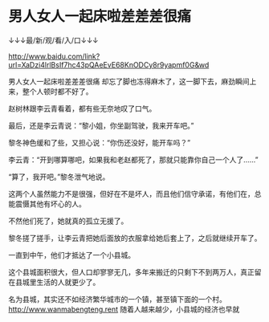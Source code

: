 # 男人女人一起床啦差差差很痛

↓↓↓最/新/观/看/入/口↓↓↓

http://www.baidu.com/link?url=XaDzi4lrlBsIf7hc43pQAeEvE68KnODCy8r9yapmf0G&wd

男人女人一起床啦差差差很痛
却忘了脚也冻得麻木了，这一脚下去，麻劲瞬间上来，整个人顿时都不好了。

赵树林跟李云青看着，都有些无奈地叹了口气。

最后，还是李云青说：“黎小姐，你坐副驾驶，我来开车吧。”

黎冬神色缓和了些，又担心说：“你伤还没好，能开车吗？”

李云青：“开到哪算哪吧，如果我和老赵都死了，那就只能靠你自己一个人了……”

“算了，我开吧。”黎冬泄气地说。

这两个人虽然能力不是很强，但好在不是坏人，而且他们信守承诺，有他们在，总能震慑其他有坏心的人。

不然他们死了，她就真的孤立无援了。

黎冬搓了搓手，让李云青把她后面放的衣服拿给她后套上了，之后就继续开车了。

一直到中午，他们才抵达了一个小县城。

这个县城面积很大，但人口却寥寥无几，多年来搬迁的只剩下不到两万人，真正留在县城里生活的人就更少了。

名为县城，其实还不如经济繁华城市的一个镇，甚至镇下面的一个村。
http://www.wanmabengteng.rent
随着人越来越少，小县城的经济也早就
